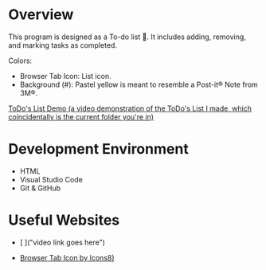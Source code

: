 # Overview

This program is designed as a To-do list 📝. It includes adding, removing, and marking tasks as completed.

Colors: 

* Browser Tab Icon: List icon.
* Background (#): Pastel yellow  is meant to resemble a Post-it® Note from 3M®.

[ToDo's List Demo (a video demonstration of the ToDo's List I made, which coincidentally is the current folder you're in)](https://www.youtube.com/watch?v=awxh6a9)

# Development Environment

* HTML
* Visual Studio Code
* Git & GitHub

# Useful Websites

* [ ]("video link goes here")

* [Browser Tab Icon by Icons8)]("https://icons8.com/icon/67582/list") 
